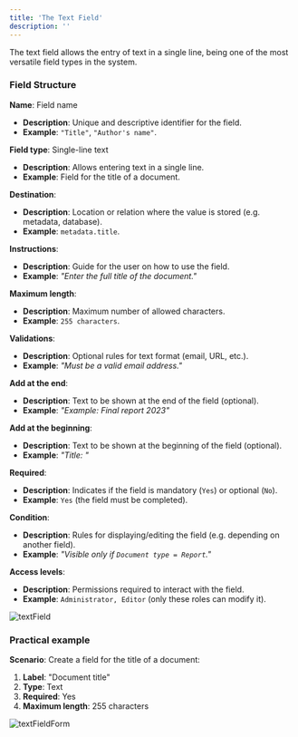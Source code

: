```yaml
---
title: 'The Text Field'
description: ''
---
```


The text field allows the entry of text in a single line, being one of the most versatile field types in the system.

### Field Structure
**Name**: Field name  
- **Description**: Unique and descriptive identifier for the field.  
- **Example**: `"Title"`, `"Author's name"`.

**Field type**: Single-line text  
- **Description**: Allows entering text in a single line.  
- **Example**: Field for the title of a document.

**Destination**:  
- **Description**: Location or relation where the value is stored (e.g. metadata, database).  
- **Example**: `metadata.title`.

**Instructions**:  
- **Description**: Guide for the user on how to use the field.  
- **Example**: *"Enter the full title of the document."*

**Maximum length**:  
- **Description**: Maximum number of allowed characters.  
- **Example**: `255 characters`.

**Validations**:  
- **Description**: Optional rules for text format (email, URL, etc.).  
- **Example**: *"Must be a valid email address."*

**Add at the end**:  
- **Description**: Text to be shown at the end of the field (optional).  
- **Example**: *"Example: Final report 2023"*

**Add at the beginning**:  
- **Description**: Text to be shown at the beginning of the field (optional).  
- **Example**: *"Title: "*

**Required**:  
- **Description**: Indicates if the field is mandatory (`Yes`) or optional (`No`).  
- **Example**: `Yes` (the field must be completed).

**Condition**:  
- **Description**: Rules for displaying/editing the field (e.g. depending on another field).  
- **Example**: *"Visible only if `Document type = Report`."*

**Access levels**:  
- **Description**: Permissions required to interact with the field.  
- **Example**: `Administrator, Editor` (only these roles can modify it).

![textField](/archihub.github.io/imagenes/campoTexto.png)

### Practical example
**Scenario**: Create a field for the title of a document:

1. **Label**: "Document title"
2. **Type**: Text
3. **Required**: Yes
4. **Maximum length**: 255 characters

![textFieldForm](/archihub.github.io/imagenes/campo-edit-texto.png) 